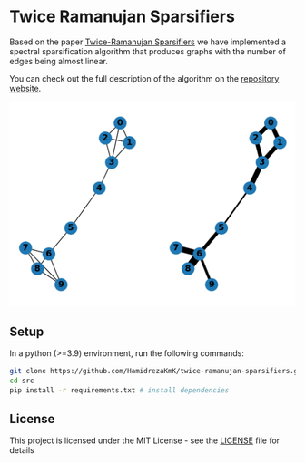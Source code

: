 # Twice Ramanujan Sparsifiers

Based on the paper [Twice-Ramanujan Sparsifiers](https://arxiv.org/abs/0808.0163) we have implemented a spectral sparsification algorithm that produces graphs with the number of edges being almost linear.

You can check out the full description of the algorithm on the [repository website](https://hamidrezakmk.github.io/twice-ramanujan-sparsifiers/docs/).

![Barbel sparsification example](docs/index_files/figure-html/fig-barbell-output-1.png)

## Setup
In a python (>=3.9) environment, run the following commands:
```bash
git clone https://github.com/HamidrezaKmK/twice-ramanujan-sparsifiers.git # clone the repository
cd src
pip install -r requirements.txt # install dependencies
```

## License

This project is licensed under the MIT License - see the [LICENSE](LICENSE) file for details


